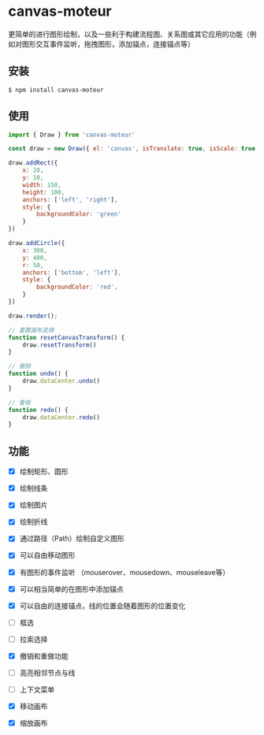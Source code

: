 # canvas-moteur

更简单的进行图形绘制，以及一些利于构建流程图、关系图或其它应用的功能（例如对图形交互事件监听，拖拽图形，添加锚点，连接锚点等）

## 安装

```
$ npm install canvas-moteur
```

## 使用 

```javascript
import { Draw } from 'canvas-moteur'

const draw = new Draw({ el: 'canvas', isTranslate: true, isScale: true })

draw.addRect({
    x: 20,
    y: 10,
    width: 150,
    height: 100,
    anchors: ['left', 'right'],
    style: {
        backgroundColor: 'green'
    }
})  

draw.addCircle({
    x: 300,
    y: 400,
    r: 50,
    anchors: ['bottom', 'left'],
    style: {
        backgroundColor: 'red',
    }
})

draw.render();

// 重置画布变换
function resetCanvasTransform() {
    draw.resetTransform()
}

// 撤销
function undo() {
    draw.dataCenter.undo()
}

// 重做
function redo() {
    draw.dataCenter.redo()
}

```

## 功能

- [x] 绘制矩形、圆形
- [x] 绘制线条
- [x] 绘制图片
- [x] 绘制折线
- [x] 通过路径（Path）绘制自定义图形

- [x] 可以自由移动图形
- [x] 有图形的事件监听 （mouserover、mousedown、mouseleave等）
- [x] 可以相当简单的在图形中添加锚点
- [x] 可以自由的连接锚点，线的位置会随着图形的位置变化
- [ ] 框选
- [ ] 拉索选择
- [x] 撤销和重做功能
- [ ] 高亮相邻节点与线
- [ ] 上下文菜单
- [x] 移动画布
- [x] 缩放画布

